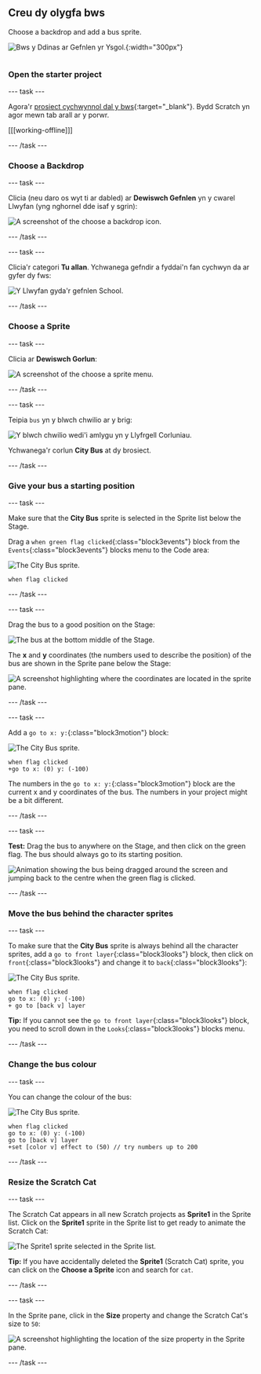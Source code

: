 ## Creu dy olygfa bws

<div style="display: flex; flex-wrap: wrap">
<div style="flex-basis: 200px; flex-grow: 1; margin-right: 15px;">
Choose a backdrop and add a bus sprite.
</div>
<div>

![Bws y Ddinas ar Gefnlen yr Ysgol.](images/bus-scene.png){:width="300px"}

</div>
</div>

### Open the starter project

--- task ---

Agora'r [prosiect cychwynnol dal y bws](https://scratch.mit.edu/projects/582214330/editor){:target="_blank"}. Bydd Scratch yn agor mewn tab arall ar y porwr.

[[[working-offline]]]

--- /task ---

### Choose a Backdrop

--- task ---

Clicia (neu daro os wyt ti ar dabled) ar **Dewiswch Gefnlen** yn y cwarel Llwyfan (yng nghornel dde isaf y sgrin):

![A screenshot of the choose a backdrop icon.](images/choose-a-backdrop.png)

--- /task ---

--- task ---

Clicia'r categori **Tu allan**. Ychwanega gefndir a fyddai'n fan cychwyn da ar gyfer dy fws:

![Y Llwyfan gyda'r gefnlen School.](images/outdoor-backdrop.png)

--- /task ---

### Choose a Sprite

--- task ---

Clicia ar **Dewiswch Gorlun**:

![A screenshot of the choose a sprite menu.](images/choose-sprite-menu.png)

--- /task ---

--- task ---

Teipia `bus` yn y blwch chwilio ar y brig:

![Y blwch chwilio wedi'i amlygu yn y Llyfrgell Corluniau.](images/bus-search.png)

Ychwanega'r corlun **City Bus** at dy brosiect.

--- /task ---

### Give your bus a starting position

--- task ---

Make sure that the **City Bus** sprite is selected in the Sprite list below the Stage.

Drag a `when green flag clicked`{:class="block3events"} block from the `Events`{:class="block3events"} blocks menu to the Code area:

![The City Bus sprite.](images/bus-sprite.png)

```blocks3
when flag clicked
```

--- /task ---

--- task ---

Drag the bus to a good position on the Stage:

![The bus at the bottom middle of the Stage.](images/bus-bottom-middle.png)

The **x** and **y** coordinates (the numbers used to describe the position) of the bus are shown in the Sprite pane below the Stage:

![A screenshot highlighting where the coordinates are located in the sprite pane.](images/coords-sprite-pane.png)

--- /task ---

--- task ---

Add a `go to x: y:`{:class="block3motion"} block:

![The City Bus sprite.](images/bus-sprite.png)

```blocks3
when flag clicked
+go to x: (0) y: (-100)
```

The numbers in the `go to x: y:`{:class="block3motion"} block are the current x and y coordinates of the bus. The numbers in your project might be a bit different.

--- /task ---

--- task ---

**Test:** Drag the bus to anywhere on the Stage, and then click on the green flag. The bus should always go to its starting position.

![Animation showing the bus being dragged around the screen and jumping back to the centre when the green flag is clicked.](images/drag-bus.gif)

--- /task ---

### Move the bus behind the character sprites

--- task ---

To make sure that the **City Bus** sprite is always behind all the character sprites, add a `go to front layer`{:class="block3looks"} block, then click on `front`{:class="block3looks"} and change it to `back`{:class="block3looks"}:

![The City Bus sprite.](images/bus-sprite.png)

```blocks3
when flag clicked
go to x: (0) y: (-100)
+ go to [back v] layer
```

**Tip:** If you cannot see the `go to front layer`{:class="block3looks"} block, you need to scroll down in the `Looks`{:class="block3looks"} blocks menu.

--- /task ---

### Change the bus colour

--- task ---

You can change the colour of the bus:

![The City Bus sprite.](images/bus-sprite.png)

```blocks3
when flag clicked
go to x: (0) y: (-100)
go to [back v] layer
+set [color v] effect to (50) // try numbers up to 200
```

--- /task ---

### Resize the Scratch Cat

--- task ---

The Scratch Cat appears in all new Scratch projects as **Sprite1** in the Sprite list. Click on the **Sprite1** sprite in the Sprite list to get ready to animate the Scratch Cat:

![The Sprite1 sprite selected in the Sprite list.](images/sprite1-selected.png)

**Tip:** If you have accidentally deleted the **Sprite1** (Scratch Cat) sprite, you can click on the **Choose a Sprite** icon and search for `cat`.

--- /task ---

--- task ---

In the Sprite pane, click in the **Size** property and change the Scratch Cat's size to `50`:

![A screenshot highlighting the location of the size property in the Sprite pane.](images/sprite-pane-size.png)

--- /task --- 
